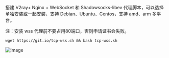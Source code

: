 搭建 V2ray+ Nginx + WebSocket 和 Shadowsocks-libev 代理脚本，可以选择单独安装或一起安装，支持 Debian、Ubuntu、Centos，支持 amd、arm 多平台。

注：安装 wss 代理前不要占用80端口，否则申请证书会失败。

`wget https://git.io/tcp-wss.sh && bash tcp-wss.sh`


![image](https://user-images.githubusercontent.com/13328328/127747290-d6485b45-f84f-44da-ad32-6d374f21d35f.JPG)
